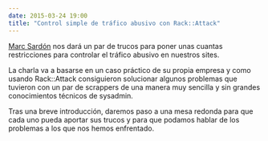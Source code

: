 ```yaml
---
date: 2015-03-24 19:00
title: "Control simple de tráfico abusivo con Rack::Attack"
---
```


[Marc Sardón](https://twitter.com/scruti) nos dará un par de trucos para poner unas cuantas restricciones para controlar el tráfico abusivo en nuestros sites.

La charla va a basarse en un caso práctico de su propia empresa y como usando Rack::Attack consiguieron solucionar algunos problemas que tuvieron con un par de scrappers de una manera muy sencilla y sin grandes conocimientos técnicos de sysadmin.

Tras una breve introducción, daremos paso a una mesa redonda para que cada uno pueda aportar sus trucos y para que podamos hablar de los problemas a los que nos hemos enfrentado.
